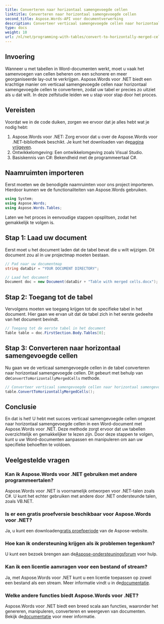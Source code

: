 ```yaml
---
title: Converteren naar horizontaal samengevoegde cellen
linktitle: Converteren naar horizontaal samengevoegde cellen
second_title: Aspose.Words-API voor documentverwerking
description: Converteer verticaal samengevoegde cellen naar horizontaal samengevoegde cellen in Word-documenten met Aspose.Words voor .NET. Stap-voor-stap handleiding voor een naadloze tafelindeling.
type: docs
weight: 10
url: /nl/net/programming-with-tables/convert-to-horizontally-merged-cells/
---
```

## Invoering

Wanneer u met tabellen in Word-documenten werkt, moet u vaak het samenvoegen van cellen beheren om een schonere en meer georganiseerde lay-out te verkrijgen. Aspose.Words voor .NET biedt een krachtige manier om verticaal samengevoegde cellen naar horizontaal samengevoegde cellen te converteren, zodat uw tabel er precies zo uitziet als u dat wilt. In deze zelfstudie leiden we u stap voor stap door het proces.

## Vereisten

Voordat we in de code duiken, zorgen we ervoor dat je alles hebt wat je nodig hebt:

1.  Aspose.Words voor .NET: Zorg ervoor dat u over de Aspose.Words voor .NET-bibliotheek beschikt. Je kunt het downloaden van de[pagina vrijgeven](https://releases.aspose.com/words/net/).
2. Ontwikkelomgeving: Een ontwikkelomgeving zoals Visual Studio.
3. Basiskennis van C#: Bekendheid met de programmeertaal C#.

## Naamruimten importeren

Eerst moeten we de benodigde naamruimten voor ons project importeren. Hierdoor kunnen we de functionaliteiten van Aspose.Words gebruiken.

```csharp
using System;
using Aspose.Words;
using Aspose.Words.Tables;
```

Laten we het proces in eenvoudige stappen opsplitsen, zodat het gemakkelijk te volgen is.

## Stap 1: Laad uw document

Eerst moet u het document laden dat de tabel bevat die u wilt wijzigen. Dit document zou al in uw projectmap moeten bestaan.

```csharp
// Pad naar uw documentmap
string dataDir = "YOUR DOCUMENT DIRECTORY";

// Laad het document
Document doc = new Document(dataDir + "Table with merged cells.docx");
```

## Stap 2: Toegang tot de tabel

Vervolgens moeten we toegang krijgen tot de specifieke tabel in het document. Hier gaan we ervan uit dat de tabel zich in het eerste gedeelte van het document bevindt.

```csharp
// Toegang tot de eerste tabel in het document
Table table = doc.FirstSection.Body.Tables[0];
```

## Stap 3: Converteren naar horizontaal samengevoegde cellen

 Nu gaan we de verticaal samengevoegde cellen in de tabel converteren naar horizontaal samengevoegde cellen. Dit gebeurt met behulp van de`ConvertToHorizontallyMergedCells` methode.

```csharp
// Converteer verticaal samengevoegde cellen naar horizontaal samengevoegde cellen
table.ConvertToHorizontallyMergedCells();
```

## Conclusie

En dat is het! U hebt met succes verticaal samengevoegde cellen omgezet naar horizontaal samengevoegde cellen in een Word-document met Aspose.Words voor .NET. Deze methode zorgt ervoor dat uw tabellen overzichtelijk en gemakkelijker te lezen zijn. Door deze stappen te volgen, kunt u uw Word-documenten aanpassen en manipuleren om aan uw specifieke behoeften te voldoen.

## Veelgestelde vragen

### Kan ik Aspose.Words voor .NET gebruiken met andere programmeertalen?  
Aspose.Words voor .NET is voornamelijk ontworpen voor .NET-talen zoals C#. U kunt het echter gebruiken met andere door .NET ondersteunde talen, zoals VB.NET.

### Is er een gratis proefversie beschikbaar voor Aspose.Words voor .NET?  
 Ja, u kunt een downloaden[gratis proefperiode](https://releases.aspose.com/) van de Aspose-website.

### Hoe kan ik ondersteuning krijgen als ik problemen tegenkom?  
 U kunt een bezoek brengen aan de[Aspose-ondersteuningsforum](https://forum.aspose.com/c/words/8) voor hulp.

### Kan ik een licentie aanvragen voor een bestand of stream?  
Ja, met Aspose.Words voor .NET kunt u een licentie toepassen op zowel een bestand als een stream. Meer informatie vindt u in de[documentatie](https://reference.aspose.com/words/net/).

### Welke andere functies biedt Aspose.Words voor .NET?  
 Aspose.Words voor .NET biedt een breed scala aan functies, waaronder het genereren, manipuleren, converteren en weergeven van documenten. Bekijk de[documentatie](https://reference.aspose.com/words/net/) voor meer informatie.